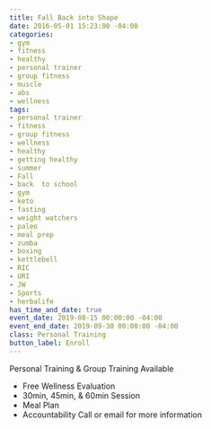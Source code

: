 ```yaml
---
title: Fall Back into Shape
date: 2016-05-01 15:23:00 -04:00
categories:
- gym
- fitness
- healthy
- personal trainer
- group fitness
- muscle
- abs
- wellness
tags:
- personal trainer
- fitness
- group fitness
- wellness
- healthy
- getting healthy
- summer
- Fall
- back  to school
- gym
- keto
- fasting
- weight watchers
- paleo
- meal prep
- zumba
- boxing
- kettlebell
- RIC
- URI
- JW
- Sports
- herbalife
has_time_and_date: true
event_date: 2019-08-15 00:00:00 -04:00
event_end_date: 2019-09-30 00:00:00 -04:00
class: Personal Training
button_label: Enroll
---
```


Personal Training & Group Training Available
* Free Wellness Evaluation 
* 30min, 45min, & 60min Session
* Meal Plan
* Accountability 
Call or email for more information
